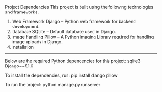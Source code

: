 Project Dependencies
This project is built using the following technologies and frameworks.

1. Web Framework
Django – Python web framework for backend development.
2. Database
SQLite – Default database used in Django.
3. Image Handling
Pillow – A Python Imaging Library required for handling image uploads in Django.
4. Installation
------------------------------------------------------------------------------------
Below are the required Python dependencies for this project:
sqlite3
Django==5.1.6

To install the dependencies, run:
pip install django pillow

To run the project:
python manage.py runserver
